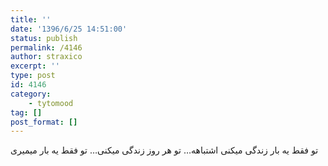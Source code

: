 ```yaml
---
title: ''
date: '1396/6/25 14:51:00'
status: publish
permalink: /4146
author: straxico
excerpt: ''
type: post
id: 4146
category:
    - tytomood
tag: []
post_format: []
---
```

تو فقط یه بار زندگی میکنی اشتباهه… تو هر روز زندگی میکنی… تو فقط یه بار میمیری